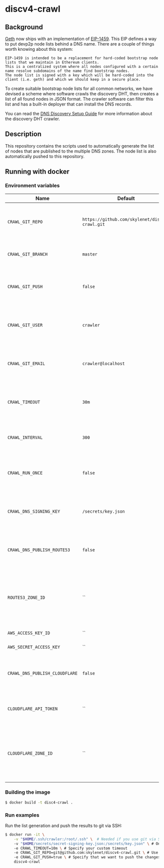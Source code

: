# discv4-crawl

## Background

[Geth](https://github.com/ethereum/go-ethereum) now ships with an implementation of [EIP-1459](https://eips.ethereum.org/EIPS/eip-1459). This EIP defines a way to put devp2p node lists behind a DNS name. There are a couple of things worth knowing about this system:

    EIP-1459 is intended to be a replacement for hard-coded bootstrap node lists that we maintain in Ethereum clients.
    This is a centralized system where all nodes configured with a certain name resolve subdomains of the name find bootstrap nodes.
    The node list is signed with a key which will be hard-coded into the client (i.e. geth) and which we should keep in a secure place.

To create suitable bootstrap node lists for all common networks, we have devised a scheme where software crawls the discovery DHT, then creates a list of all found nodes in JSON format. The crawler software can filter this list and has a built-in deployer that can install the DNS records.

You can read the [DNS Discovery Setup Guide](https://geth.ethereum.org/docs/developers/dns-discovery-setup) for more information about the discovery DHT crawler.

## Description

This repository contains the scripts used to automatically generate the list of nodes that are published to the multiple DNS zones. The node list is also automatically pushed to this repository.

## Running with docker



### Environment variables

Name | Default | Description
-----| ------- | -------
`CRAWL_GIT_REPO` | `https://github.com/skylenet/discv4-crawl.git` | Git repository `used to clone and push the node list
`CRAWL_GIT_BRANCH` | `master` | Git branch used for the fetch and push
`CRAWL_GIT_PUSH` | `false` | When set to `true`, it will push the node lists to the git repository
`CRAWL_GIT_USER` | `crawler` | Git username. Will appear in the commit messages.
`CRAWL_GIT_EMAIL` | `crawler@localhost` | Git email address. Will appear in the `commit messages.
`CRAWL_TIMEOUT` | `30m` | The time spent crawling the discovery DHT
`CRAWL_INTERVAL` | `300` | Interval, in seconds, between multiple executions.
`CRAWL_RUN_ONCE` | `false` | Set to `true` if you only want to run the execution once.
`CRAWL_DNS_SIGNING_KEY` | `/secrets/key.json` | Path to the signing key. Won't sign if the file doesn't exist.
`CRAWL_DNS_PUBLISH_ROUTE53`| `false`| Publish the TXT records to a DNS zone on AWS Route53
`ROUTE53_ZONE_ID` | `` | Route53 DNS zone identifier. This is the zone where the records will be published to.
`AWS_ACCESS_KEY_ID` | `` | AWS access key
`AWS_SECRET_ACCESS_KEY` | `` | AWS secret access key
`CRAWL_DNS_PUBLISH_CLOUDFLARE` | `false` | Publish the TXT records to a DNS zone on Cloudflare
`CLOUDFLARE_API_TOKEN`| `` | API token used for the Cloudflare API
`CLOUDFLARE_ZONE_ID` | `` | Cloudflare DNS zone identifier. This is the zone where the records will be published to.


### Building the image

```sh
$ docker build -t disc4-crawl .
```

### Run examples

Run the list generation and push the results to git via SSH:

```sh
$ docker run -it \
    -v "$HOME/.ssh/crawler:/root/.ssh" \  # Needed if you use git via SSH
    -v "$HOME/secrets/secret-signing-key.json:/secrets/key.json" \ # Only needed if you want to sign the node lists
    -e CRAWL_TIMEOUT=10m \ # Specify your custom timeout
    -e CRAWL_GIT_REPO=git@github.com:skylenet/discv4-crawl.git \ # Use SSH instead of HTTPS
    -e CRAWL_GIT_PUSH=true \ # Specify that we want to push the changes
    discv4-crawl
```
